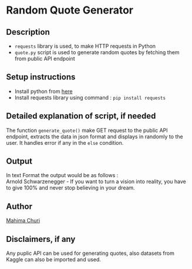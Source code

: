 # Random Quote Generator 

## Description
- `requests` library is used, to make HTTP requests in Python
- `quote.py` script is used to generate random quotes by fetching them from public API endpoint

## Setup instructions

- Install python from [here](https://www.python.org/.)
- Install requests library using command : `pip install requests`

## Detailed explanation of script, if needed

The function `generate_quote()` make GET request to the public API endpoint, extracts the data in json format and displays in randomly to the user. It handles error if any in the `else` condition.

## Output

In text Format the output would be as follows : <br>
Arnold Schwarzenegger - If you want to turn a vision into reality, you have to give 100% and never stop believing in your dream.


## Author

[Mahima Churi](https://github.com/Mahitej28)

## Disclaimers, if any

Any puplic API can be used for generating quotes, also datasets from Kaggle can also be imported and used.